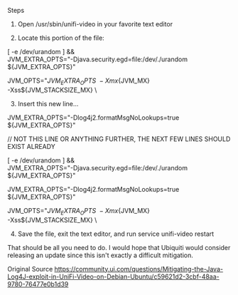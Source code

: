 Steps

1) Open /usr/sbin/unifi-video in your favorite text editor

2) Locate this portion of the file:

[ -e /dev/urandom ] && \
        JVM_EXTRA_OPTS="-Djava.security.egd=file:/dev/./urandom ${JVM_EXTRA_OPTS}"

JVM_OPTS="${JVM_EXTRA_OPTS} \
 -Xmx${JVM_MX} \
 -Xss${JVM_STACKSIZE_MX} \


3) Insert this new line...


  JVM_EXTRA_OPTS="-Dlog4j2.formatMsgNoLookups=true ${JVM_EXTRA_OPTS}"


// NOT THIS LINE OR ANYTHING FURTHER, THE NEXT FEW LINES SHOULD EXIST ALREADY

[ -e /dev/urandom ] && \
        JVM_EXTRA_OPTS="-Djava.security.egd=file:/dev/./urandom ${JVM_EXTRA_OPTS}"

JVM_EXTRA_OPTS="-Dlog4j2.formatMsgNoLookups=true ${JVM_EXTRA_OPTS}"

JVM_OPTS="${JVM_EXTRA_OPTS} \
 -Xmx${JVM_MX} \
 -Xss${JVM_STACKSIZE_MX} \

4) Save the file, exit the text editor, and run service unifi-video restart

That should be all you need to do. I would hope that Ubiquiti would consider releasing an update since this isn't exactly a difficult mitigation.


Original Source https://community.ui.com/questions/Mitigating-the-Java-Log4J-exploit-in-UniFi-Video-on-Debian-Ubuntu/c59621d2-3cbf-48aa-9780-76477e0b1d39

